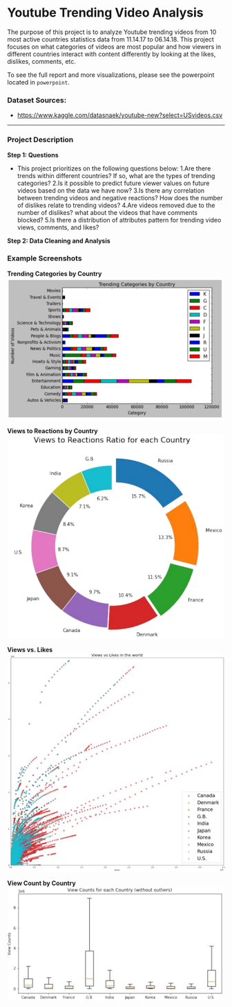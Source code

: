 # Youtube Trending Video Analysis
The purpose of this project is to analyze Youtube trending videos from 10 most active countries statistics data from 11.14.17 to 06.14.18. This project focuses on what categories of videos are most popular and how viewers in different countries interact with content differently by looking at the likes, dislikes, comments, etc.

To see the full report and more visualizations, please see the powerpoint located in `powerpoint`.

### Dataset Sources:
* https://www.kaggle.com/datasnaek/youtube-new?select=USvideos.csv

---

### Project Description
**Step 1: Questions**
* This project prioritizes on the following questions below:
  1.Are there trends within different countries? If so, what are the types of trending categories?
  2.Is it possible to predict future viewer values on future videos based on the data we have now? 
  3.Is there any correlation between trending videos and negative reactions? How does the number of dislikes relate to trending videos?
	4.Are videos removed due to the number of dislikes? what about the videos that have comments blocked?
  5.Is there a distribution of attributes pattern for trending video views, comments, and likes?

**Step 2: Data Cleaning and Analysis**

### Example Screenshots
**Trending Categories by Country**
![Screenshot](visuals/screenshots/trending_categories.png "Screenshot")

**Views to Reactions by Country**
![Screenshot](visuals/screenshots/views_to_reactions.png "Screenshot")

**Views vs. Likes**
![Screenshot](visuals/screenshots/views_vs_likes.png "Screenshot")

**View Count by Country**
![Screenshot](visuals/screenshots/view_count_by_country.png "Screenshot")
